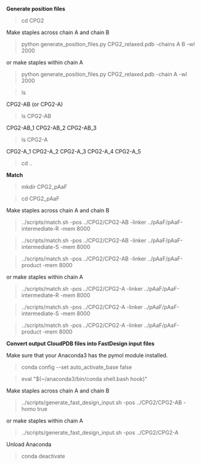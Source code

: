 **Generate position files**
> cd CPG2

Make staples across chain A and chain B
> python generate_position_files.py CPG2_relaxed.pdb -chains A B -wl 2000

or make staples within chain A
> python generate_position_files.py CPG2_relaxed.pdb -chain A -wl 2000

> ls

CPG2-AB (or CPG2-A)
> ls CPG2-AB

CPG2-AB_1 CPG2-AB_2 CPG2-AB_3
> ls CPG2-A

CPG2-A_1 CPG2-A_2 CPG2-A_3 CPG2-A_4 CPG2-A_5
> cd ..

**Match**
> mkdir CPG2_pAaF

> cd CPG2_pAaF

Make staples across chain A and chain B
> ../scripts/match.sh -pos ../CPG2/CPG2-AB -linker ../pAaF/pAaF-intermediate-R -mem 8000

> ../scripts/match.sh -pos ../CPG2/CPG2-AB -linker ../pAaF/pAaF-intermediate-S -mem 8000

> ../scripts/match.sh -pos ../CPG2/CPG2-AB -linker ../pAaF/pAaF-product -mem 8000

or make staples within chain A
> ../scripts/match.sh -pos ../CPG2/CPG2-A -linker ../pAaF/pAaF-intermediate-R -mem 8000

> ../scripts/match.sh -pos ../CPG2/CPG2-A -linker ../pAaF/pAaF-intermediate-S -mem 8000

> ../scripts/match.sh -pos ../CPG2/CPG2-A -linker ../pAaF/pAaF-product -mem 8000

**Convert output CloudPDB files into FastDesign input files**

Make sure that your Anaconda3 has the pymol module installed.
> conda config --set auto_activate_base false

> eval "$(~/anaconda3/bin/conda shell.bash hook)"

Make staples across chain A and chain B
> ../scripts/generate_fast_design_input.sh -pos ../CPG2/CPG2-AB -homo true

or make staples within chain A
> ../scripts/generate_fast_design_input.sh -pos ../CPG2/CPG2-A

Unload Anaconda
> conda deactivate
